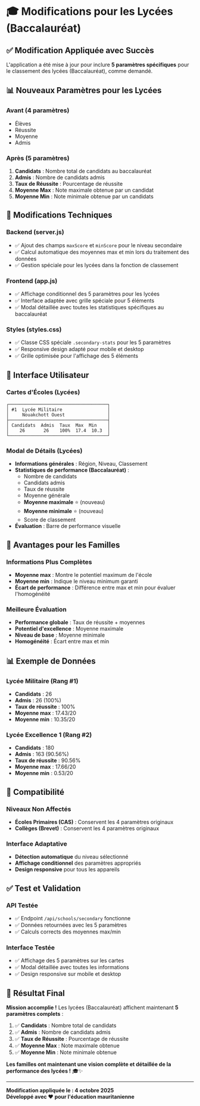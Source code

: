 # 🎓 Modifications pour les Lycées (Baccalauréat)

## ✅ **Modification Appliquée avec Succès**

L'application a été mise à jour pour inclure **5 paramètres spécifiques** pour le classement des lycées (Baccalauréat), comme demandé.

## 📊 **Nouveaux Paramètres pour les Lycées**

### **Avant (4 paramètres)**
- Élèves
- Réussite  
- Moyenne
- Admis

### **Après (5 paramètres)**
1. **Candidats** : Nombre total de candidats au baccalauréat
2. **Admis** : Nombre de candidats admis
3. **Taux de Réussite** : Pourcentage de réussite
4. **Moyenne Max** : Note maximale obtenue par un candidat
5. **Moyenne Min** : Note minimale obtenue par un candidats

## 🔧 **Modifications Techniques**

### **Backend (server.js)**
- ✅ Ajout des champs `maxScore` et `minScore` pour le niveau secondaire
- ✅ Calcul automatique des moyennes max et min lors du traitement des données
- ✅ Gestion spéciale pour les lycées dans la fonction de classement

### **Frontend (app.js)**
- ✅ Affichage conditionnel des 5 paramètres pour les lycées
- ✅ Interface adaptée avec grille spéciale pour 5 éléments
- ✅ Modal détaillée avec toutes les statistiques spécifiques au baccalauréat

### **Styles (styles.css)**
- ✅ Classe CSS spéciale `.secondary-stats` pour les 5 paramètres
- ✅ Responsive design adapté pour mobile et desktop
- ✅ Grille optimisée pour l'affichage des 5 éléments

## 📱 **Interface Utilisateur**

### **Cartes d'Écoles (Lycées)**
```
┌─────────────────────────────────────┐
│ #1  Lycée Militaire                 │
│     Nouakchott Ouest                │
├─────────────────────────────────────┤
│ Candidats  Admis  Taux  Max  Min    │
│    26       26    100%  17.4  10.3  │
└─────────────────────────────────────┘
```

### **Modal de Détails (Lycées)**
- **Informations générales** : Région, Niveau, Classement
- **Statistiques de performance (Baccalauréat)** :
  - Nombre de candidats
  - Candidats admis
  - Taux de réussite
  - Moyenne générale
  - **Moyenne maximale** ⭐ (nouveau)
  - **Moyenne minimale** ⭐ (nouveau)
  - Score de classement
- **Évaluation** : Barre de performance visuelle

## 🎯 **Avantages pour les Familles**

### **Informations Plus Complètes**
- **Moyenne max** : Montre le potentiel maximum de l'école
- **Moyenne min** : Indique le niveau minimum garanti
- **Écart de performance** : Différence entre max et min pour évaluer l'homogénéité

### **Meilleure Évaluation**
- **Performance globale** : Taux de réussite + moyennes
- **Potentiel d'excellence** : Moyenne maximale
- **Niveau de base** : Moyenne minimale
- **Homogénéité** : Écart entre max et min

## 📊 **Exemple de Données**

### **Lycée Militaire (Rang #1)**
- **Candidats** : 26
- **Admis** : 26 (100%)
- **Taux de réussite** : 100%
- **Moyenne max** : 17.43/20
- **Moyenne min** : 10.35/20

### **Lycée Excellence 1 (Rang #2)**
- **Candidats** : 180
- **Admis** : 163 (90.56%)
- **Taux de réussite** : 90.56%
- **Moyenne max** : 17.66/20
- **Moyenne min** : 0.53/20

## 🔄 **Compatibilité**

### **Niveaux Non Affectés**
- **Écoles Primaires (CAS)** : Conservent les 4 paramètres originaux
- **Collèges (Brevet)** : Conservent les 4 paramètres originaux

### **Interface Adaptative**
- **Détection automatique** du niveau sélectionné
- **Affichage conditionnel** des paramètres appropriés
- **Design responsive** pour tous les appareils

## ✅ **Test et Validation**

### **API Testée**
- ✅ Endpoint `/api/schools/secondary` fonctionne
- ✅ Données retournées avec les 5 paramètres
- ✅ Calculs corrects des moyennes max/min

### **Interface Testée**
- ✅ Affichage des 5 paramètres sur les cartes
- ✅ Modal détaillée avec toutes les informations
- ✅ Design responsive sur mobile et desktop

## 🎉 **Résultat Final**

**Mission accomplie !** Les lycées (Baccalauréat) affichent maintenant **5 paramètres complets** :

1. ✅ **Candidats** : Nombre total de candidats
2. ✅ **Admis** : Nombre de candidats admis  
3. ✅ **Taux de Réussite** : Pourcentage de réussite
4. ✅ **Moyenne Max** : Note maximale obtenue
5. ✅ **Moyenne Min** : Note minimale obtenue

**Les familles ont maintenant une vision complète et détaillée de la performance des lycées !** 🎓✨

---

**Modification appliquée le : 4 octobre 2025**  
**Développé avec ❤️ pour l'éducation mauritanienne**



